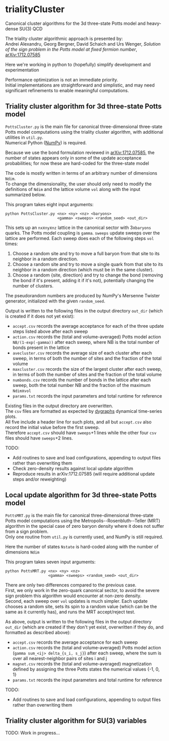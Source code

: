 # trialityCluster

Canonical cluster algorithms for the 3d three-state Potts model and heavy-dense SU(3) QCD

The triality cluster algorithmic approach is presented by:\
Andrei Alexandru, Georg Bergner, David Schaich and Urs Wenger, *Solution of the sign problem in the Potts model at fixed fermion number*, [arXiv:1712.07585](https://arxiv.org/abs/1712.07585)

Here we're working in python to (hopefully) simplify development and experimentation

Performance optimization is not an immediate priority.\
Initial implementations are straightforward and simplistic, and may need significant refinements to enable meaningful computations.

## Triality cluster algorithm for 3d three-state Potts model

`PottsCluster.py` is the main file for canonical three-dimensional three-state Potts model computations using the triality cluster algorithm, with additional utilities in `util.py`.\
Numerical Python ([NumPy](https://github.com/numpy/numpy)) is required.

Because we use the bond formulation reviewed in [arXiv:1712.07585](https://arxiv.org/abs/1712.07585), the number of states appears only in some of the update acceptance probabilities; for now these are hard-coded for the three-state model

The code is mostly written in terms of an arbitrary number of dimensions `Ndim`.\
To change the dimensionality, the user should only need to modify the definitions of `Ndim` and the lattice volume `vol` along with the input summarized below.

This program takes eight input arguments:
```
python PottsCluster.py <nx> <ny> <nz> <baryons>
                       <gamma> <sweeps> <random_seed> <out_dir>
```

This sets up an `nx`x`ny`x`nz` lattice in the canonical sector with 3x`baryons` quarks.
The Potts model coupling is `gamma`.
`sweeps` update sweeps over the lattice are performed.
Each sweep does each of the following steps  `vol` times:
1. Choose a random site and try to move a full baryon from that site to its neighbor in a random direction.
2. Choose a random site and try to move a single quark from that site to its neighbor in a random direction (which must be in the same cluster).
3. Choose a random {site, direction} and try to change the bond (removing the bond if it's present, adding it if it's not), potentially changing the number of clusters.

The pseudorandom numbers are produced by NumPy's Mersenne Twister generator, initialized with the given `random_seed`.

Output is written to the following files in the output directory `out_dir` (which is created if it does not yet exist):
* `accept.csv` records the average acceptance for each of the three update steps listed above after each sweep
* `action.csv` records the (total and volume-averaged) Potts model action `NB/(1-exp(-gamma))` after each sweep, where NB is the total number of bonds present in the lattice
* `avecluster.csv` records the average size of each cluster after each sweep, in terms of both the number of sites and the fraction of the total volume
* `maxcluster.csv` records the size of the largest cluster after each sweep, in terms of both the number of sites and the fraction of the total volume
* `numbonds.csv` records the number of bonds in the lattice after each sweep, both the total number NB and the fraction of the maximum `Ndim`x`vol`
* `params.txt` records the input parameters and total runtime for reference

Existing files in the output directory are overwritten.\
The `csv` files are formatted as expected by [dygraphs](http://dygraphs.com) dynamical time-series plots.\
All five include a header line for such plots, and all but `accept.csv` also record the initial value before the first sweep.\
Therefore `accept.csv` should have `sweeps`+1 lines while the other four `csv` files should have `sweeps`+2 lines.

TODO:
* Add routines to save and load configurations, appending to output files rather than overwriting them
* Check zero-density results against local update algorithm
* Reproduce results in arXiv:1712.07585 (will require additional update steps and/or reweighting)

## Local update algorithm for 3d three-state Potts model

`PottsMRT.py` is the main file for canonical three-dimensional three-state Potts model computations using the Metropolis--Rosenbluth--Teller (MRT) algorithm in the special case of zero baryon density where it does not suffer from a sign problem.\
Only one routine from `util.py` is currently used, and NumPy is still required.

Here the number of states `Nstate` is hard-coded along with the number of dimensions `Ndim`

This program takes seven input arguments:
```
python PottsMRT.py <nx> <ny> <nz>
                   <gamma> <sweeps> <random_seed> <out_dir>
```

There are only two differences compared to the previous case.\
First, we only work in the zero-quark canonical sector, to avoid the severe sign problem this algorithm would encounter at non-zero density.\
Second, each sweep over `vol` updates is much simpler.  Each update chooses a random site, sets its spin to a random value (which can be the same as it currently has), and runs the MRT accept/reject test.

As above, output is written to the following files in the output directory `out_dir` (which are created if they don't yet exist, overwritten if they do, and formatted as described above):
* `accept.csv` records the average acceptance for each sweep
* `action.csv` records the (total and volume-averaged) Potts model action (`gamma sum_<ij> delta_{s_i, s_j}`) after each sweep, where the sum is over all nearest-neighbor pairs of sites i and j
* `magnet.csv` records the (total and volume-averaged) magnetization defined by assigning the three Potts states the numerical values {-1, 0, 1}
* `params.txt` records the input parameters and total runtime for reference

TODO:
* Add routines to save and load configurations, appending to output files rather than overwriting them

## Triality cluster algorithm for SU(3) variables

TODO: Work in progress...
